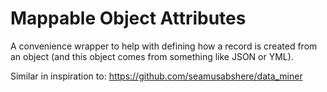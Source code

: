 # Mappable Object Attributes

A convenience wrapper to help with defining how a record is created
from an object (and this object comes from something like JSON or YML).

Similar in inspiration to: https://github.com/seamusabshere/data_miner
